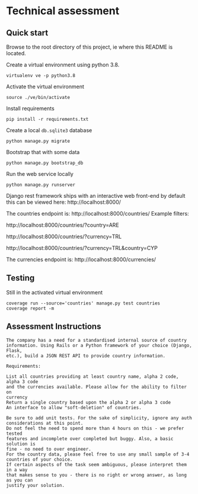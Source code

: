 # Technical assessment

Quick start
--------------
Browse to the root directory of this project, ie where this README is located.

Create a virtual environment using python 3.8.

	virtualenv ve -p python3.8

Activate the virtual environment

	source ./ve/bin/activate

Install requirements

	pip install -r requirements.txt

Create a local `db.sqlite3` database

	python manage.py migrate

Bootstrap that with some data

	python manage.py bootstrap_db

Run the web service locally

	python manage.py runserver

Django rest framework ships with an interactive web front-end by default this can be viewed here: http://localhost:8000/

The countries endpoint is: http://localhost:8000/countries/
Example filters:

http://localhost:8000/countries/?country=ARE

http://localhost:8000/countries/?currency=TRL

http://localhost:8000/countries/?currency=TRL&country=CYP

The currencies endpoint is: http://localhost:8000/currencies/

Testing
---------
Still in the activated virtual environment

	coverage run --source='countries' manage.py test countries
	coverage report -m

Assessment Instructions
--------------

	The company has a need for a standardised internal source of country
	information. Using Rails or a Python framework of your choice (Django, Flask,
	etc.), build a JSON REST API to provide country information.

	Requirements:

	List all countries providing at least country name, alpha 2 code, alpha 3 code
	and the currencies available. Please allow for the ability to filter on
	currency
	Return a single country based upon the alpha 2 or alpha 3 code
	An interface to allow "soft-deletion" of countries.

	Be sure to add unit tests. For the sake of simplicity, ignore any auth considerations at this point.
	Do not feel the need to spend more than 4 hours on this - we prefer tested
	features and incomplete over completed but buggy. Also, a basic solution is
	fine - no need to over engineer.
	For the country data, please feel free to use any small sample of 3-4 countries of your choice.
	If certain aspects of the task seem ambiguous, please interpret them in a way
	that makes sense to you - there is no right or wrong answer, as long as you can
	justify your solution.
